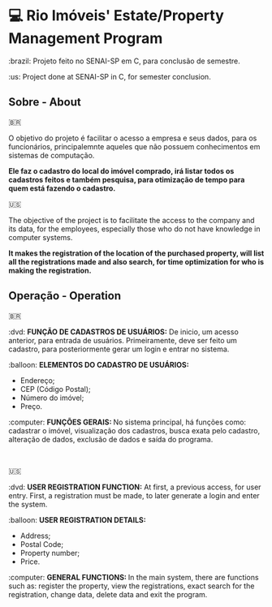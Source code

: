 # :computer: Rio Imóveis' Estate/Property Management Program
<p>:brazil: Projeto feito no SENAI-SP em C, para conclusão de semestre.</p>
<p>:us: Project done at SENAI-SP in C, for semester conclusion.</p>

## Sobre - About
:brazil:
<p>O objetivo do projeto é facilitar o acesso a empresa e seus dados, para os funcionários, principalemnte aqueles que não possuem conhecimentos em sistemas de computação.</p>
<p><b>Ele faz o cadastro do local do imóvel comprado, irá listar todos os cadastros feitos e também pesquisa, para otimização de tempo para quem está fazendo o cadastro.</b></p>

:us:
<p>The objective of the project is to facilitate the access to the company and its data, for the employees, especially those who do not have knowledge in computer systems.</p>
<p><b>It makes the registration of the location of the purchased property, will list all the registrations made and also search, for time optimization for who is making the registration.</b></p>

## Operação - Operation
:brazil:
<p>:dvd: <b>FUNÇÃO DE CADASTROS DE USUÁRIOS:</b> De inicio, um acesso anterior, para entrada de usuários. Primeiramente, deve ser feito um cadastro, para posteriormente gerar um login e entrar no sistema.</p>
<p>:balloon: <b>ELEMENTOS DO CADASTRO DE USUÁRIOS:</b></p>

* Endereço;
* CEP (Código Postal);
* Número do imóvel;
* Preço.

<p>:computer: <b>FUNÇÕES GERAIS: </b>No sistema principal, há funções como: cadastrar o imóvel, visualização dos cadastros, busca exata pelo cadastro, alteração de dados, exclusão de dados e saída do programa.</p>

<br>

:us:
<p>:dvd: <b>USER REGISTRATION FUNCTION:</b> At first, a previous access, for user entry. First, a registration must be made, to later generate a login and enter the system.</p>
<p>:balloon: <b>USER REGISTRATION DETAILS:</b></p>

* Address;
* Postal Code;
* Property number;
* Price.

<p>:computer: <b>GENERAL FUNCTIONS: </b>In the main system, there are functions such as: register the property, view the registrations, exact search for the registration, change data, delete data and exit the program.</p>

